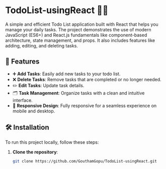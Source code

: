 # TodoList-usingReact 📝✅

A simple and efficient Todo List application built with React that helps you manage your daily tasks. The project demonstrates the use of modern JavaScript (ES6+) and React.js fundamentals like component-based architecture, state management, and props. It also includes features like adding, editing, and deleting tasks.

## 🚀 Features

- ➕ **Add Tasks**: Easily add new tasks to your todo list.
- ❌ **Delete Tasks**: Remove tasks that are completed or no longer needed.
- ✏️ **Edit Tasks**: Update task details.
- 🗂️ **Task Management**: Organize tasks with a clean and intuitive interface.
- 📱 **Responsive Design**: Fully responsive for a seamless experience on mobile and desktop.

## 🛠️ Installation

To run this project locally, follow these steps:

1. **Clone the repository**:
   ```bash
   git clone https://github.com/GouthamGopu/TodoList-usingReact.git
